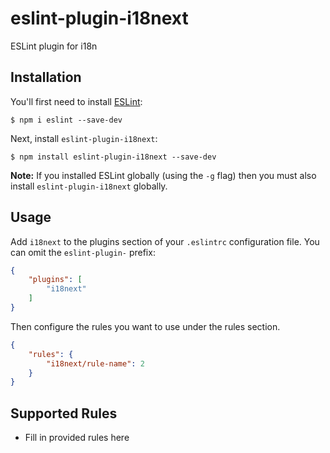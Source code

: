 # eslint-plugin-i18next

ESLint plugin for i18n

## Installation

You'll first need to install [ESLint](http://eslint.org):

```
$ npm i eslint --save-dev
```

Next, install `eslint-plugin-i18next`:

```
$ npm install eslint-plugin-i18next --save-dev
```

**Note:** If you installed ESLint globally (using the `-g` flag) then you must also install `eslint-plugin-i18next` globally.

## Usage

Add `i18next` to the plugins section of your `.eslintrc` configuration file. You can omit the `eslint-plugin-` prefix:

```json
{
    "plugins": [
        "i18next"
    ]
}
```


Then configure the rules you want to use under the rules section.

```json
{
    "rules": {
        "i18next/rule-name": 2
    }
}
```

## Supported Rules

* Fill in provided rules here





